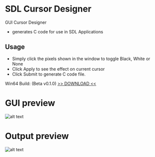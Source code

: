 # SDL Cursor Designer

GUI Cursor Designer
- generates C code for use in SDL Applications

## Usage
- Simply click the pixels shown in the window to toggle Black, White or None
- Click Apply to see the effect on current cursor
- Click Submit to generate C code file.

Win64 Build: (Beta v0.1.0)
[>> DOWNLOAD <<](https://github.com/phraggers/SDLCursorDesigner/releases/download/v0.1.1/SDLCursorDesigner_v011_Win64.7z)

# GUI preview
![alt text](https://github.com/phraggers/SDLCursorDesigner/blob/master/Screenshot_v010_gui.png?raw=true)

# Output preview
![alt text](https://github.com/phraggers/SDLCursorDesigner/blob/master/Screenshot_v010_output.png?raw=true)
